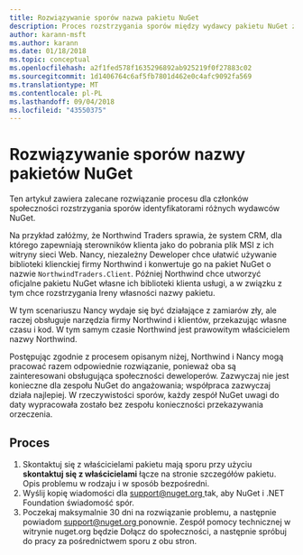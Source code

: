 ```yaml
---
title: Rozwiązywanie sporów nazwa pakietu NuGet
description: Proces rozstrzygania sporów między wydawcy pakietu NuGet związanych z znakowanie, znaków towarowych i innych sytuacjach konflikt.
author: karann-msft
ms.author: karann
ms.date: 01/18/2018
ms.topic: conceptual
ms.openlocfilehash: a2f1fed578f1635296892ab925219f0f27883c02
ms.sourcegitcommit: 1d1406764c6af5fb7801d462e0c4afc9092fa569
ms.translationtype: MT
ms.contentlocale: pl-PL
ms.lasthandoff: 09/04/2018
ms.locfileid: "43550375"
---
```

# <a name="resolving-disputes-over-nuget-package-names"></a>Rozwiązywanie sporów nazwy pakietów NuGet

Ten artykuł zawiera zalecane rozwiązanie procesu dla członków społeczności rozstrzygania sporów identyfikatorami różnych wydawców NuGet.

Na przykład załóżmy, że Northwind Traders sprawia, że system CRM, dla którego zapewniają sterowników klienta jako do pobrania plik MSI z ich witryny sieci Web. Nancy, niezależny Deweloper chce ułatwić używanie biblioteki klienckiej firmy Northwind i konwertuje go na pakiet NuGet o nazwie `NorthwindTraders.Client`. Później Northwind chce utworzyć oficjalne pakietu NuGet własne ich biblioteki klienta usługi, a w związku z tym chce rozstrzygania Ireny własności nazwy pakietu.

W tym scenariuszu Nancy wydaje się być działające z zamiarów zły, ale raczej obsługuje narzędzia firmy Northwind i klientów, przekazując własne czasu i kod. W tym samym czasie Northwind jest prawowitym właścicielem nazwy Northwind.

Postępując zgodnie z procesem opisanym niżej, Northwind i Nancy mogą pracować razem odpowiednie rozwiązanie, ponieważ oba są zainteresowani obsługująca społeczności deweloperów. Zazwyczaj nie jest konieczne dla zespołu NuGet do angażowania; współpraca zazwyczaj działa najlepiej. W rzeczywistości sporów, każdy zespół NuGet uwagi do daty wypracowała zostało bez zespołu konieczności przekazywania orzeczenia.

## <a name="process"></a>Proces

1. Skontaktuj się z właścicielami pakietu mają sporu przy użyciu **skontaktuj się z właścicielami** łącze na stronie szczegółów pakietu. Opis problemu w rodzaju i w sposób bezpośredni.
2. Wyślij kopię wiadomości dla [ support@nuget.org ](mailto:support@nuget.org) tak, aby NuGet i .NET Foundation świadomość spór.
3. Poczekaj maksymalnie 30 dni na rozwiązanie problemu, a następnie powiadom [ support@nuget.org ](mailto:support@nuget.org) ponownie. Zespół pomocy technicznej w witrynie nuget.org będzie Dołącz do społeczności, a następnie spróbuj do pracy za pośrednictwem sporu z obu stron.

